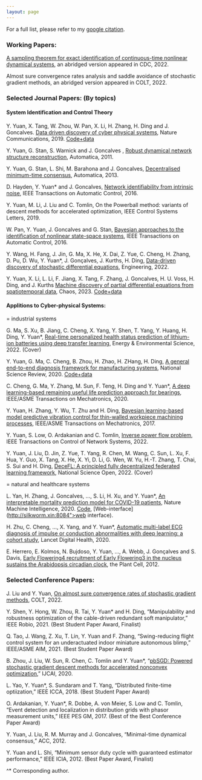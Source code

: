 ```yaml
---
layout: page
---
```


For a full list, please refer to my [google citation](https://scholar.google.co.uk/citations?hl=en&user=Jhj7LZUAAAAJ&view_op=list_works).

<h3>Working Papers: </h3>

[A sampling theorem for exact identification of continuous-time nonlinear dynamical systems](https://arxiv.org/abs/2204.14021), an abridged version appeared in CDC, 2022.

Almost sure convergence rates analysis and saddle avoidance of stochastic gradient methods, an abridged version appeared in COLT, 2022.
 
<h3>Selected Journal Papers: (By topics)</h3>

<h4>System Identification and Control Theory</h4>

Y. Yuan, X. Tang, W. Zhou, W. Pan, X. Li, H. Zhang, H. Ding and J. Goncalves. [Data driven discovery of cyber physical systems](https://www.nature.com/articles/s41467-019-12490-1), Nature Communications, 2019. [Code+data](https://github.com/HAIRLAB/CPSid)

Y. Yuan, G. Stan, S. Warnick and J. Goncalves , [Robust dynamical network structure reconstruction](http://www.sciencedirect.com/science/article/pii/S0005109811001828), Automatica, 2011.

Y. Yuan, G. Stan, L. Shi, M. Barahona and J. Goncalves, [Decentralised minimum-time consensus](http://www.sciencedirect.com/science/article/pii/S0005109813000794), Automatica, 2013.

D. Hayden, Y. Yuan* and J. Goncalves, [Network identifiability from intrinsic noise](https://ieeexplore.ieee.org/document/7784731), IEEE Transactions on Automatic Control, 2016.

Y. Yuan, M. Li, J. Liu and C. Tomlin, On the Powerball method: variants of descent methods for accelerated optimization, IEEE Control Systems Letters, 2019.

W. Pan, Y. Yuan, J. Goncalves and G. Stan, [Bayesian approaches to the identification of nonlinear state-space systems](http://arxiv.org/pdf/1408.3549v5.pdf), IEEE Transactions on Automatic Control, 2016.

Y. Wang, H. Fang, J. Jin, G. Ma, X. He, X. Dai, Z. Yue, C. Cheng, H. Zhang, D. Pu, D. Wu, Y. Yuan*, J. Gonçalves, J. Kurths, H. Ding, [Data-driven discovery of stochastic differential equations](https://www.sciencedirect.com/science/article/pii/S209580992200145X), Engineering, 2022. 

Y. Yuan, X. Li, L. Li, F. Jiang, X. Tang, F. Zhang, J. Goncalves, H. U. Voss, H. Ding, and J. Kurths
[Machine discovery of partial differential equations from spatiotemporal data](https://arxiv.org/pdf/1909.06730.pdf), Chaos, 2023. [Code+data](https://github.com/HAIRLAB/S3d)



<h4>Applitions to Cyber-physical Systems:</h4>

= industrial systems

G. Ma, S. Xu, B. Jiang, C. Cheng, X. Yang, Y. Shen, T. Yang, Y. Huang, H. Ding, Y. Yuan*, [Real-time personalized health status prediction of lithium-ion batteries using deep transfer learning](https://pubs.rsc.org/en/content/articlelanding/2022/ee/d2ee01676a), Energy & Environmental Science, 2022. (Cover)

Y. Yuan, G. Ma, C. Cheng, B. Zhou, H. Zhao, H. ZHang, H. Ding, [A general end-to-end diagnosis framework for manufacturing systems](https://academic.oup.com/nsr/advance-article/doi/10.1093/nsr/nwz190/5637084), National Science Review, 2020. [Code+data](https://github.com/HAIRLAB/NSR_krCNN)

C. Cheng, G. Ma, Y. Zhang, M. Sun, F. Teng, H. Ding and Y. Yuan*, [A deep learning-based remaining useful life prediction approach for bearings](https://ieeexplore.ieee.org/document/8982045), IEEE/ASME Transactions on Mechatronics, 2020.

Y. Yuan, H. Zhang, Y. Wu, T. Zhu and H. Ding, [Bayesian learning-based model predictive vibration control for thin-walled workpiece machining processes](https://ieeexplore.ieee.org/document/7676308), IEEE/ASME Transactions on Mechatronics, 2017.

Y. Yuan, S. Low, O. Ardakanian and C. Tomlin, [Inverse power flow problem](https://arxiv.org/abs/1610.06631), IEEE Transactions on Control of Network Systems, 2022. 

Y. Yuan, J. Liu, D. Jin, Z. Yue, T. Yang, R. Chen, M. Wang, C. Sun, L. Xu, F. Hua, Y. Guo, X. Tang, X. He, X. Yi, D. Li, G. Wen, W. Yu, H.-T. Zhang, T. Chai, S. Sui and H. Ding, [DeceFL: A principled fully decentralized federated learning framework](https://arxiv.org/abs/2107.07171), National Science Open, 2022. (Cover)

= natural and healthcare systems

L. Yan, H. Zhang, J. Goncalves, ..., S. Li, H. Xu, and Y. Yuan*, [An interpretable mortality prediction model for COVID-19 patients]( https://doi.org/10.1038/s42256-020-0180-7), Nature Machine Intelligence, 2020. [Code](https://github.com/HAIRLAB/Pre_Surv_COVID_19), [Web-interface](http://silkworm.xin:8084">web interface).

H. Zhu, C. Cheng, ..., X. Yang, and Y. Yuan*, [Automatic multi-label ECG diagnosis of impulse or conduction abnormalities with deep learning: a cohort study](https://www.thelancet.com/journals/landig/article/PIIS2589-7500(20)30107-2/fulltext), Lancet Digital Health, 2020.

E. Herrero, E. Kolmos, N. Bujdoso, Y. Yuan, ..., A. Webb, J. Gonçalves and S. Davis, [Early Flowering4 recruitment of Early Flowering3 in the nucleus sustains the Arabidopsis circadian clock](http://www.plantcell.org/content/early/2012/02/07/tpc.111.093807.abstract), the Plant Cell, 2012.


<h3>Selected Conference Papers:</h3>

J. Liu and Y. Yuan, [On almost sure convergence rates of stochastic gradient methods](https://arxiv.org/abs/2202.04295), COLT, 2022.

Y. Shen, Y. Hong, W. Zhou, R. Tai, Y. Yuan* and H. Ding, “Manipulability and robustness optimization of the cable-driven redundant soft manipulator,” IEEE Robio, 2021. (Best Student Paper Award, Finalist)

Q. Tao, J. Wang, Z. Xu, T. Lin, Y. Yuan and F. Zhang, “Swing-reducing flight control system for an underactuated indoor miniature autonomous blimp,” IEEE/ASME AIM, 2021. (Best Student Paper Award)

B. Zhou, J. Liu, W. Sun, R. Chen, C. Tomlin and Y. Yuan*, “[pbSGD: Powered stochastic gradient descent methods for accelerated nonconvex optimization](https://www.ijcai.org/Proceedings/2020/0451.pdf),” IJCAI, 2020. 

L. Yao, Y. Yuan*, S. Sundaram and T. Yang, “Distributed finite-time optiization,” IEEE ICCA, 2018. (Best Student Paper Award)

O. Ardakanian, Y. Yuan*, R. Dobbe, A. von Meier, S. Low and C. Tomlin, “Event detection and localization in distribution grids with phasor measurement units,” IEEE PES GM, 2017. (Best of the Best Conference Paper Award)

Y. Yuan, J. Liu, R. M. Murray and J. Goncalves, “Minimal-time dynamical consensus,” ACC, 2012.

Y. Yuan and L. Shi, “Minimum sensor duty cycle with guaranteed estimator performance,” IEEE ICIA, 2012. (Best Paper Award, Finalist)

 ^* Corresponding author.
